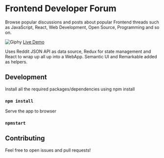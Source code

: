 # Frontend Developer Forum

Browse popular discussions and posts about popular Frontend threads such as JavaScript, React, Web Development, Open Source, Programming and so on.

![Giphy](https://media.giphy.com/media/4NtPrzG6Wc45V2m2oA/giphy.gif)
[Live Demo]()

Uses Reddit JSON API as data source, Redux for state management and React to wrap up all up into a WebApp. Semantic UI and Remarkable added as helpers.

## Development

Install all the required packages/dependencies using npm install

### `npm install`

Serve the app to browser

### `npmstart`

## Contributing

Feel free to open issues and pull requests!
